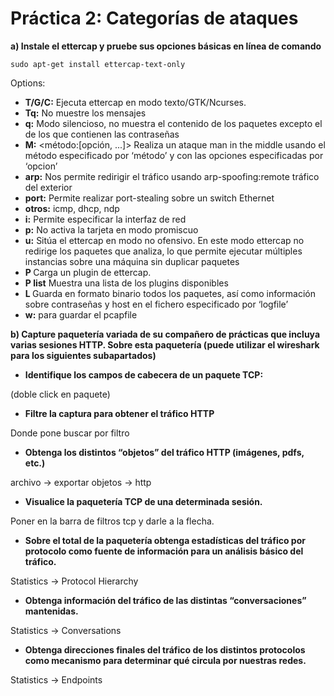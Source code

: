 # Práctica 2: Categorías de ataques


**a) Instale el ettercap y pruebe sus opciones básicas en línea de comando**

```
sudo apt-get install ettercap-text-only
```

Options:

- **T/G/C:** Ejecuta ettercap en modo texto/GTK/Ncurses.
- **Tq:** No muestre los mensajes
- **q:** Modo silencioso, no muestra el contenido de los paquetes excepto el de los que
contienen las contraseñas
- **M:** <método:[opción, ...]> Realiza un ataque man in the middle usando el método
especificado por ‘método’ y con las opciones especificadas por ‘opcion’
- **arp:** Nos permite redirigir el tráfico usando arp-spoofing:remote tráfico del exterior
- **port:** Permite realizar port-stealing sobre un switch Ethernet
- **otros:** icmp, dhcp, ndp
- **i:** <interfaz> Permite especificar la interfaz de red
- **p:** No activa la tarjeta en modo promiscuo
- **u:** Sitúa el ettercap en modo no ofensivo. En este modo ettercap no redirige los paquetes
que analiza, lo que permite ejecutar múltiples instancias sobre una máquina sin duplicar
paquetes
- **P <plugin>** Carga un plugin de ettercap.
- **P list** Muestra una lista de los plugins disponibles
- **L <logfile>** Guarda en formato binario todos los paquetes, así como información sobre
contraseñas y host en el fichero especificado por ‘logfile’
- **w:** para guardar el pcapfile

**b) Capture paquetería variada de su compañero de prácticas que incluya varias sesiones HTTP. Sobre esta paquetería (puede utilizar el wireshark para los siguientes subapartados)**

- **Identifique los campos de cabecera de un paquete TCP:**

(doble click en paquete)

- **Filtre la captura para obtener el tráfico HTTP**
  
Donde pone buscar por filtro

- **Obtenga los distintos “objetos” del tráfico HTTP (imágenes, pdfs, etc.)**
  
archivo -> exportar objetos -> http

- **Visualice la paquetería TCP de una determinada sesión.**
  
Poner en la barra de filtros tcp y darle a la flecha.

- **Sobre el total de la paquetería obtenga estadísticas del tráfico por protocolo como fuente de información para un análisis básico del tráfico.**

Statistics -> Protocol Hierarchy

- **Obtenga información del tráfico de las distintas “conversaciones” mantenidas.**

Statistics -> Conversations

- **Obtenga direcciones finales del tráfico de los distintos protocolos como mecanismo para determinar qué circula por nuestras redes.**

Statistics -> Endpoints 





